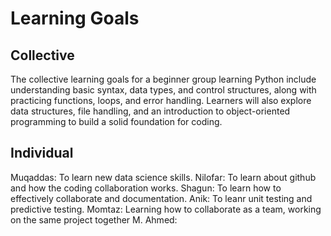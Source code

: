 # Learning Goals

## Collective

The collective learning goals for a beginner group learning Python include
understanding basic syntax, data types, and control structures, along
with practicing functions, loops, and error handling. Learners
will also explore data structures, file handling, and an
introduction to object-oriented programming to build a solid foundation for coding.

## Individual

Muqaddas: To learn new data science skills.
Nilofar: To learn about github and how the coding collaboration works.
Shagun: To learn how to effectively collaborate and documentation.
Anik: To leanr unit testing and predictive testing.
Momtaz: Learning how to collaborate as a team, working on the same project together 
M. Ahmed:
